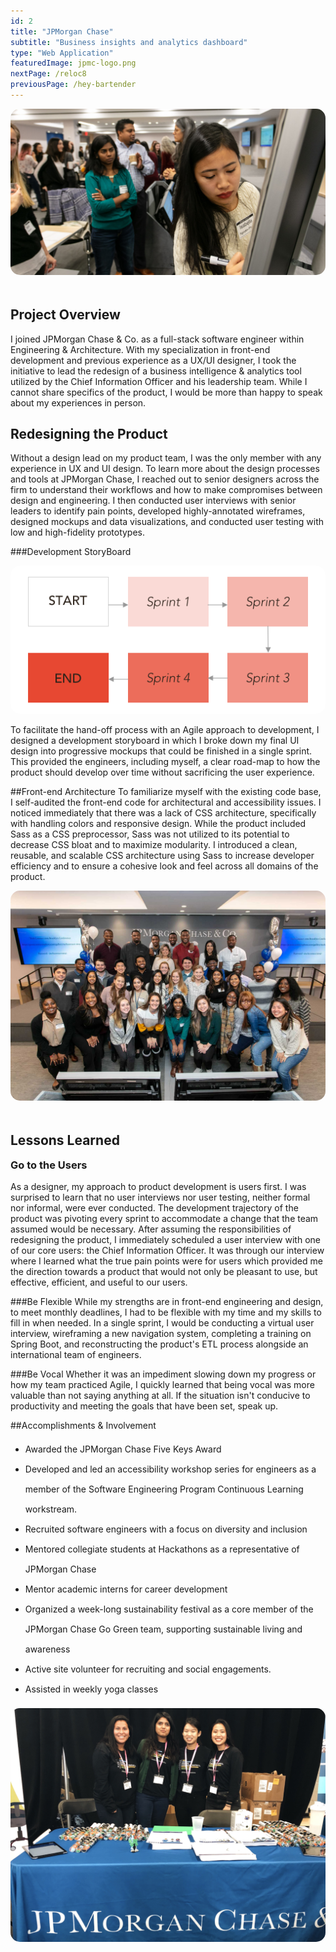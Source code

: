 ```yaml
---
id: 2
title: "JPMorgan Chase"
subtitle: "Business insights and analytics dashboard"
type: "Web Application"
featuredImage: jpmc-logo.png
nextPage: /reloc8
previousPage: /hey-bartender
---
```

<style>
    .doubleHeader {
        margin-top: 0.5rem;
        margin-bottom: 1rem;
    }

    .h2 {
        margin-top: 0;
    }

    li {
        line-height: 2rem;
    }

    img { 
        border-radius: 15px;
        margin: auto;       
    }

    .afterImg {
        margin-top: 3rem
    }
    
</style>

<div class="wrapper">
<img src="./whiteboard.JPG" class="image">
</div>

<h2 class="afterImg">Project Overview</h2>

I joined JPMorgan Chase & Co. as a full-stack software engineer within Engineering &amp; Architecture. With my specialization in front-end development and previous experience as a UX/UI designer, I took the initiative to lead the redesign of a business intelligence & analytics tool utilized by the Chief Information Officer and his leadership team. While I cannot share specifics of the product, I would be more than happy to speak about my experiences in person.

<h2>Redesigning the Product</h2>
Without a design lead on my product team, I was the only member with any experience in UX and UI design. To learn more about the design processes and tools at JPMorgan Chase, I reached out to senior designers across the firm to understand their workflows and how to make compromises between design and engineering. I then conducted user interviews with senior leaders to identify pain points, developed highly-annotated wireframes, designed mockups and data visualizations, and conducted user testing with low and high-fidelity prototypes.

###Development StoryBoard
<div class="wrapper">
<img src="./storyboard.png" class="image">
</div>

To facilitate the hand-off process with an Agile approach to development, I designed a development storyboard in which I broke down my final UI design into progressive mockups that could be finished in a single sprint. This provided the engineers, including myself, a clear road-map to how the product should develop over time without sacrificing the user experience.

##Front-end Architecture
To familiarize myself with the existing code base, I self-audited the front-end code for architectural and accessibility issues. I noticed immediately that there was a lack of CSS architecture, specifically with handling colors and responsive design. While the product included Sass as a CSS preprocessor, Sass was not utilized to its potential to decrease CSS bloat and to maximize modularity. I introduced a clean, reusable, and scalable CSS architecture using Sass to increase developer efficiency and to ensure a cohesive look and feel across all domains of the product.

<div class="wrapper">
<img src="./techconnect.JPG" class="image">
</div>

<h2 class="afterImg">Lessons Learned</h2>
<h3 class="doubleHeader">Go to the Users</h3>
As a designer, my approach to product development is users first. I was surprised to learn that no user interviews nor user testing, neither formal nor informal, were ever conducted. The development trajectory of the product was pivoting every sprint to accommodate a change that the team assumed would be necessary. After assuming the responsibilities of redesigning the product, I immediately scheduled a user interview with one of our core users: the Chief Information Officer. It was through our interview where I learned what the true pain points were for users which provided me the direction towards a product that would not only be pleasant to use, but effective, efficient, and useful to our users.

###Be Flexible
While my strengths are in front-end engineering and design, to meet monthly deadlines, I had to be flexible with my time and my skills to fill in when needed. In a single sprint, I would be conducting a virtual user interview, wireframing a new navigation system, completing a training on Spring Boot, and reconstructing the product's ETL process alongside an international team of engineers.

###Be Vocal
Whether it was an impediment slowing down my progress or how my team practiced Agile, I quickly learned that being vocal was more valuable than not saying anything at all. If the situation isn't conducive to productivity and meeting the goals that have been set, speak up.

##Accomplishments &amp; Involvement

<ul>
    <li>Awarded the JPMorgan Chase Five Keys Award</li>
    <li>Developed and led an accessibility workshop series for engineers as a member of the Software Engineering Program Continuous Learning workstream.</li>
    <li>Recruited software engineers with a focus on diversity and inclusion</li>
    <li>Mentored collegiate students at Hackathons as a representative of JPMorgan Chase</li>
    <li>Mentor academic interns for career development</li>
    <li>Organized a week-long sustainability festival as a core member of the JPMorgan Chase Go Green team, supporting sustainable living and awareness</li>
    <li>Active site volunteer for recruiting and social engagements.</li>
    <li>Assisted in weekly yoga classes</li>
</ul>
<div class="wrapper">
<img src="./hackathon.jpg" class="image">
</div>